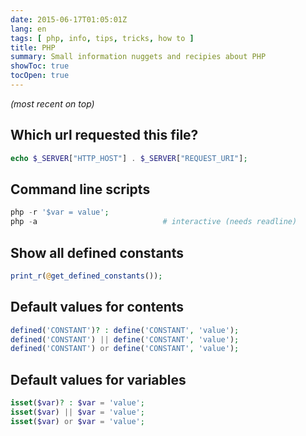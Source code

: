 ```yaml
---
date: 2015-06-17T01:05:01Z
lang: en
tags: [ php, info, tips, tricks, how to ]
title: PHP
summary: Small information nuggets and recipies about PHP
showToc: true
tocOpen: true
---
```


*(most recent on top)*

## Which url requested this file?

```php
echo $_SERVER["HTTP_HOST"] . $_SERVER["REQUEST_URI"];
```

## Command line scripts

```php
php -r '$var = value';
php -a                            # interactive (needs readline)
```

## Show all defined constants

```php
print_r(@get_defined_constants());
```

## Default values for contents

```php
defined('CONSTANT')? : define('CONSTANT', 'value');
defined('CONSTANT') || define('CONSTANT', 'value');
defined('CONSTANT') or define('CONSTANT', 'value');
```

## Default values for variables

```php
isset($var)? : $var = 'value';
isset($var) || $var = 'value';
isset($var) or $var = 'value';
```
